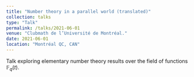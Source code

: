 ```yaml
---
title: "Number theory in a parallel world (translated)"
collection: talks
type: "Talk"
permalink: /talks/2021-06-01
venue: "Clubmath de l’Université de Montréal."
date: 2021-06-01
location: "Montréal QC, CAN"
---
```



Talk exploring elementary number theory results over the field of functions $\mathbb F_q (t)$.
